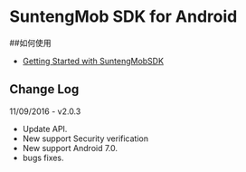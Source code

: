 # SuntengMob SDK for Android

##如何使用
- [Getting Started with SuntengMobSDK](https://github.com/shunfei/suntengMob-sdk-android/blob/master/docs/Getting_Started.md)
## Change Log
11/09/2016 - v2.0.3
* Update API.
* New support Security verification
* New support Android 7.0.
* bugs fixes.

